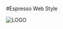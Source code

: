 #Espresso Web Style

![LOGO](https://raw.githubusercontent.com/Rasarts/EWS_Theme/master/CodaEspressoStyle/preview/mini_preview.png)